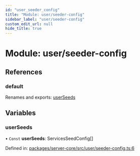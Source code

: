```yaml
---
id: "user_seeder_config"
title: "Module: user/seeder-config"
sidebar_label: "user/seeder-config"
custom_edit_url: null
hide_title: true
---
```


# Module: user/seeder-config

## References

### default

Renames and exports: [userSeeds](user_seeder_config.md#userseeds)

## Variables

### userSeeds

• `Const` **userSeeds**: ServicesSeedConfig[]

Defined in: [packages/server-core/src/user/seeder-config.ts:6](https://github.com/xr3ngine/xr3ngine/blob/716a06460/packages/server-core/src/user/seeder-config.ts#L6)
